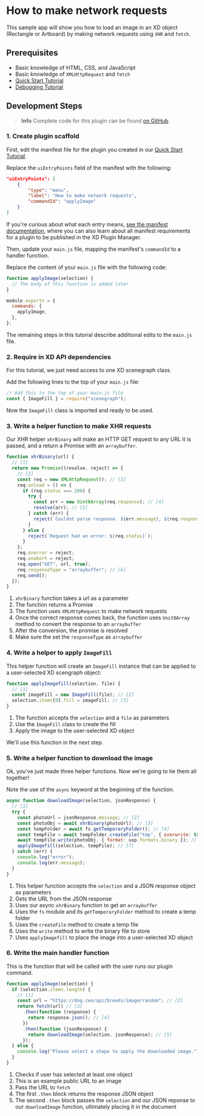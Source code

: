 # How to make network requests

This sample app will show you how to load an image in an XD object (Rectangle or Artboard) by making network requests using `XHR` and `fetch`.

## Prerequisites

- Basic knowledge of HTML, CSS, and JavaScript
- Basic knowledge of `XMLHttpRequest` and `fetch`
- [Quick Start Tutorial](/tutorials/quick-start/)
- [Debugging Tutorial](/tutorials/debugging/)

## Development Steps

> **Info**
> Complete code for this plugin can be found [on GitHub](https://github.com/AdobeXD/Plugin-Samples/tree/master/how-to-make-network-requests).

### 1. Create plugin scaffold

First, edit the manifest file for the plugin you created in our [Quick Start Tutorial](/tutorials/quick-start).

Replace the `uiEntryPoints` field of the manifest with the following:

```json
"uiEntryPoints": [
    {
        "type": "menu",
        "label": "How to make network requests",
        "commandId": "applyImage"
    }
]
```

If you're curious about what each entry means, [see the manifest documentation](/develop/plugin-development/plugin-structure/manifest/), where you can also learn about all manifest requirements for a plugin to be published in the XD Plugin Manager.

Then, update your `main.js` file, mapping the manifest's `commandId` to a handler function.

Replace the content of your `main.js` file with the following code:

```js
function applyImage(selection) {
  // The body of this function is added later
}

module.exports = {
  commands: {
    applyImage,
  },
};
```

The remaining steps in this tutorial describe additional edits to the `main.js` file.

### 2. Require in XD API dependencies

For this tutorial, we just need access to one XD scenegraph class.

Add the following lines to the top of your `main.js` file:

```js
// Add this to the top of your main.js file
const { ImageFill } = require("scenegraph");
```

Now the `ImageFill` class is imported and ready to be used.

### 3. Write a helper function to make XHR requests

Our XHR helper `xhrBinary` will make an HTTP GET request to any URL it is passed, and a return a Promise with an `arraybuffer`.

```js
function xhrBinary(url) {
  // [1]
  return new Promise((resolve, reject) => {
    // [2]
    const req = new XMLHttpRequest(); // [3]
    req.onload = () => {
      if (req.status === 200) {
        try {
          const arr = new Uint8Array(req.response); // [4]
          resolve(arr); // [5]
        } catch (err) {
          reject(`Couldnt parse response. ${err.message}, ${req.response}`);
        }
      } else {
        reject(`Request had an error: ${req.status}`);
      }
    };
    req.onerror = reject;
    req.onabort = reject;
    req.open("GET", url, true);
    req.responseType = "arraybuffer"; // [6]
    req.send();
  });
}
```

1. `xhrBinary` function takes a url as a parameter
2. The function returns a Promise
3. The function uses `XMLHttpRequest` to make network requests
4. Once the correct response comes back, the function uses `Unit8Array` method to convert the response to an `arraybuffer`
5. After the conversion, the promise is resolved
6. Make sure the set the `responseType` as `arraybuffer`

### 4. Write a helper to apply `ImageFill`

This helper function will create an `ImageFill` instance that can be applied to a user-selected XD scengraph object:

```js
function applyImagefill(selection, file) {
  // [1]
  const imageFill = new ImageFill(file); // [2]
  selection.items[0].fill = imageFill; // [3]
}
```

1. The function accepts the `selection` and a `file` as parameters
2. Use the `ImageFill` class to create the fill
3. Apply the image to the user-selected XD object

We'll use this function in the next step.

### 5. Write a helper function to download the image

Ok, you've just made three helper functions. Now we're going to tie them all together!

Note the use of the `async` keyword at the beginning of the function.

```js
async function downloadImage(selection, jsonResponse) {
  // [1]
  try {
    const photoUrl = jsonResponse.message; // [2]
    const photoObj = await xhrBinary(photoUrl); // [3]
    const tempFolder = await fs.getTemporaryFolder(); // [4]
    const tempFile = await tempFolder.createFile("tmp", { overwrite: true }); // [5]
    await tempFile.write(photoObj, { format: uxp.formats.binary }); // [6]
    applyImagefill(selection, tempFile); // [7]
  } catch (err) {
    console.log("error");
    console.log(err.message);
  }
}
```

1. This helper function accepts the `selection` and a JSON response object as parameters
2. Gets the URL from the JSON response
3. Uses our async `xhrBinary` function to get an `arraybuffer`
4. Uses the `fs` module and its `getTemporaryFolder` method to create a temp folder
5. Uses the `createFile` method to create a temp file
6. Uses the `write` method to write the binary file to store
7. Uses `applyImagefill` to place the image into a user-selected XD object

### 6. Write the main handler function

This is the function that will be called with the user runs our plugin command.

```js
function applyImage(selection) {
  if (selection.items.length) {
    // [1]
    const url = "https://dog.ceo/api/breeds/image/random"; // [2]
    return fetch(url) // [3]
      .then(function (response) {
        return response.json(); // [4]
      })
      .then(function (jsonResponse) {
        return downloadImage(selection, jsonResponse); // [5]
      });
  } else {
    console.log("Please select a shape to apply the downloaded image.");
  }
}
```

1. Checks if user has selected at least one object
2. This is an example public URL to an image
3. Pass the URL to `fetch`
4. The first `.then` block returns the response JSON object
5. The second `.then` block passes the `selection` and our JSON reponse to our `downloadImage` function, ultimately placing it in the document

